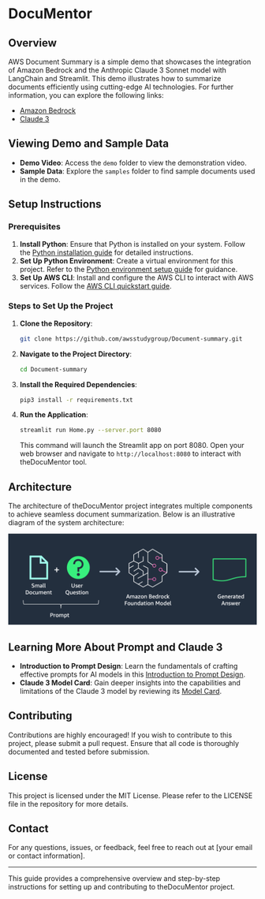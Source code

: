 # DocuMentor

## Overview

AWS Document Summary is a simple demo that showcases the integration of Amazon Bedrock and the Anthropic Claude 3 Sonnet model with LangChain and Streamlit. This demo illustrates how to summarize documents efficiently using cutting-edge AI technologies. For further information, you can explore the following links:
- [Amazon Bedrock](https://aws.amazon.com/bedrock/)
- [Claude 3](https://www.anthropic.com/news/claude-3-family)

## Viewing Demo and Sample Data

- **Demo Video**: Access the `demo` folder to view the demonstration video.
- **Sample Data**: Explore the `samples` folder to find sample documents used in the demo.

## Setup Instructions

### Prerequisites
1. **Install Python**: Ensure that Python is installed on your system. Follow the [Python installation guide](https://docs.python-guide.org/starting/install3/linux/) for detailed instructions.
2. **Set Up Python Environment**: Create a virtual environment for this project. Refer to the [Python environment setup guide](https://docs.python-guide.org/starting/install3/linux/) for guidance.
3. **Set Up AWS CLI**: Install and configure the AWS CLI to interact with AWS services. Follow the [AWS CLI quickstart guide](https://docs.aws.amazon.com/cli/latest/userguide/getting-started-quickstart.html).

### Steps to Set Up the Project

1. **Clone the Repository**: 
    ```bash
    git clone https://github.com/awsstudygroup/Document-summary.git
    ```

2. **Navigate to the Project Directory**: 
    ```bash
    cd Document-summary
    ```

3. **Install the Required Dependencies**: 
    ```bash
    pip3 install -r requirements.txt
    ```

4. **Run the Application**: 
    ```bash
    streamlit run Home.py --server.port 8080
    ```

    This command will launch the Streamlit app on port 8080. Open your web browser and navigate to `http://localhost:8080` to interact with theDocuMentor tool.

## Architecture

The architecture of theDocuMentor project integrates multiple components to achieve seamless document summarization. Below is an illustrative diagram of the system architecture:

![Architecture](./Architecture.png)

## Learning More About Prompt and Claude 3

- **Introduction to Prompt Design**: Learn the fundamentals of crafting effective prompts for AI models in this [Introduction to Prompt Design](https://docs.anthropic.com/claude/docs/introduction-to-prompt-design).
- **Claude 3 Model Card**: Gain deeper insights into the capabilities and limitations of the Claude 3 model by reviewing its [Model Card](https://www-cdn.anthropic.com/de8ba9b01c9ab7cbabf5c33b80b7bbc618857627/Model_Card_Claude_3.pdf).

## Contributing

Contributions are highly encouraged! If you wish to contribute to this project, please submit a pull request. Ensure that all code is thoroughly documented and tested before submission.

## License

This project is licensed under the MIT License. Please refer to the LICENSE file in the repository for more details.

## Contact

For any questions, issues, or feedback, feel free to reach out at [your email or contact information].

---

This guide provides a comprehensive overview and step-by-step instructions for setting up and contributing to theDocuMentor project.
